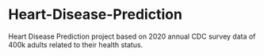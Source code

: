 # Heart-Disease-Prediction
Heart Disease Prediction project based on 2020 annual CDC survey data of 400k adults related to their health status.
